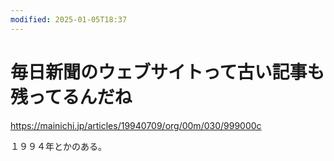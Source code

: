 ```yaml
---
modified: 2025-01-05T18:37
---
```

# 毎日新聞のウェブサイトって古い記事も残ってるんだね

https://mainichi.jp/articles/19940709/org/00m/030/999000c

１９９４年とかのある。